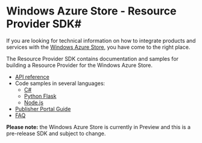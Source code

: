 # Windows Azure Store - Resource Provider SDK#

If you are looking for technical information on how to integrate products and services with the [Windows Azure Store](http://www.windowsazure.com/en-us/store/overview/), you have come to the right place.  

 The Resource Provider SDK contains documentation and samples for building a Resource Provider for the Windows Azure Store.

- [API reference](https://github.com/WindowsAzure/azure-resource-provider-sdk/tree/master/docs)
- Code samples in several languages:
  - [C#](https://github.com/MetricsHub/AzureStoreRP)
  - [Python Flask](https://github.com/WindowsAzure/azure-resource-provider-sdk/tree/master/samples/python-flask)
  - [Node.js](https://github.com/auth0/node-azure-store)
- [Publisher Portal Guide](https://github.com/WindowsAzure/azure-resource-provider-sdk/tree/master/docs/publisher-portal.md) 
- [FAQ](https://github.com/WindowsAzure/azure-resource-provider-sdk/tree/master/docs/faq.md) 


**Please note:** the Windows Azure Store is currently in Preview and this is a pre-release SDK and subject to change.
